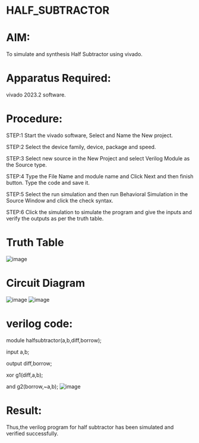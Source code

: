# HALF_SUBTRACTOR
# AIM:
To simulate and synthesis Half Subtractor using vivado.

# Apparatus Required:
vivado 2023.2 software.

# Procedure:
STEP:1 Start the vivado software, Select and Name the New project.

STEP:2 Select the device family, device, package and speed.

STEP:3 Select new source in the New Project and select Verilog Module as the Source type.

STEP:4 Type the File Name and module name and Click Next and then finish button. Type the code and save it.

STEP:5 Select the run simulation and then run Behavioral Simulation in the Source Window and click the check syntax.

STEP:6 Click the simulation to simulate the program and give the inputs and verify the outputs as per the truth table.
# Truth Table
![image](https://github.com/RESMIRNAIR/HALF_SUBTRACTOR/assets/154305926/d0d5980a-6bcf-4ede-a54e-6aae3fb5f5f2)
# Circuit Diagram
![image](https://github.com/RESMIRNAIR/HALF_SUBTRACTOR/assets/154305926/df70da69-5a12-4a0d-ab84-a98dad3f7e70)
![image](https://github.com/RESMIRNAIR/HALF_SUBTRACTOR/assets/154305926/2f2d6a4d-9eda-4165-8579-1d7490b5fe97)
# verilog code:
module halfsubtractor(a,b,diff,borrow);

input a,b;

output diff,borrow;

xor g1(diff,a,b);

and g2(borrow,~a,b);
![image](https://github.com/Naradinakar/HALF_SUBTRACTOR/assets/161109578/8069df38-1660-4609-9c36-ffd6377a71b4)
# Result:
Thus,the verilog program for half subtractor has been simulated and verified successfully.
